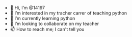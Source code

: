 - 👋 Hi, I’m @14197
- 👀 I’m interested in my tracher carrer of teaching python
- 🌱 I’m currently learning python
- 💞️ I’m looking to collaborate on my teacher
- 📫 How to reach me; I can't tell you

<!---
14197/14197 is a ✨ special ✨ repository because its `README.md` (this file) appears on your GitHub profile.
You can click the Preview link to take a look at your changes.
--->
